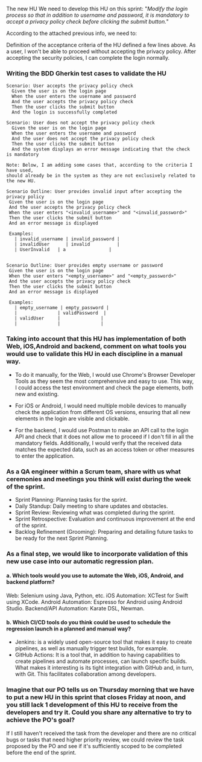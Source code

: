 The new HU We need to develop this HU on this sprint: "_Modify the login process so that in addition to username and password, it is mandatory to accept a privacy policy check before clicking the submit button._"

According to the attached previous info, we need to:

Definition of the acceptance criteria of the HU defined a few lines above.
As a user, I won't be able to proceed without accepting the privacy policy. After accepting the security policies, I can complete the login normally.

### Writing the BDD Gherkin test cases to validate the HU

```gherkin
Scenario: User accepts the privacy policy check
  Given the user is on the login page
  When the user enters the username and password
  And the user accepts the privacy policy check
  Then the user clicks the submit button
  And the login is successfully completed
  
Scenario: User does not accept the privacy policy check
  Given the user is on the login page
  When the user enters the username and password
  And the user does not accept the privacy policy check
  Then the user clicks the submit button
  And the system displays an error message indicating that the check is mandatory
  
Note: Below, I am adding some cases that, according to the criteria I have used, 
should already be in the system as they are not exclusively related to the new HU.

Scenario Outline: User provides invalid input after accepting the privacy policy
 Given the user is on the login page
 And the user accepts the privacy policy check
 When the user enters "<invalid_username>" and "<invalid_password>"
 Then the user clicks the submit button
 And an error message is displayed

 Examples:
   | invalid_username | invalid_password |
   | invalidUser      | invalid          |
   | UserInvalid   | a                |
  

Scenario Outline: User provides empty username or password
 Given the user is on the login page
 When the user enters "<empty_username>" and "<empty_password>"
 And the user accepts the privacy policy check
 Then the user clicks the submit button
 And an error message is displayed

 Examples:
   | empty_username | empty_password |
   |               | validPassword  |
   | validUser     |               |
   |               |               |

```

### Taking into account that this HU has implementation of both Web, iOS,Android and backend, comment on what tools you would use to validate this HU in each discipline in a manual way.

* To do it manually, for the Web, I would use Chrome's Browser Developer Tools as they seem the most comprehensive and easy to use. This way, I could access the test environment and check the page elements, both new and existing.

* For iOS or Android, I would need multiple mobile devices to manually check the application from different OS versions, ensuring that all new elements in the login are visible and clickable.

* For the backend, I would use Postman to make an API call to the login API and check that it does not allow me to proceed if I don't fill in all the mandatory fields. Additionally, I would verify that the received data matches the expected data, such as an access token or other measures to enter the application.

### As a QA engineer within a Scrum team, share with us what ceremonies and meetings you think will exist during the week of the sprint.
* Sprint Planning: Planning tasks for the sprint.
* Daily Standup: Daily meeting to share updates and obstacles.
* Sprint Review: Reviewing what was completed during the sprint.
* Sprint Retrospective: Evaluation and continuous improvement at the end of the sprint.
* Backlog Refinement (Grooming): Preparing and detailing future tasks to be ready for the next Sprint Planning.

### As a final step, we would like to incorporate validation of this new use case into our automatic regression plan.

#### a. Which tools would you use to automate the Web, iOS, Android, and backend platform?

Web: Selenium using Java, Python, etc.
iOS Automation: XCTest for Swift using XCode.
Android Automation: Espresso for Android using Android Studio.
Backend/API Automation: Karate DSL, Newman.

#### b. Which CI/CD tools do you think could be used to schedule the regression launch in a planned and manual way?

* Jenkins: is a widely used open-source tool that makes it easy to create pipelines, as well as manually trigger test builds, for example.
* GitHub Actions: It is a tool that, in addition to having capabilities to create pipelines and automate processes, can launch specific builds. What makes it interesting is its tight integration with GitHub and, in turn, with Git. This facilitates collaboration among developers.

### Imagine that our PO tells us on Thursday morning that we have to put a new HU in this sprint that closes Friday at noon, and you still lack 1 development of this HU to receive from the developers and try it. Could you share any alternative to try to achieve the PO's goal?

If I still haven't received the task from the developer and there are no critical bugs or tasks that need higher priority review, we could review the task proposed by the PO and see if it's sufficiently scoped to be completed before the end of the sprint.
